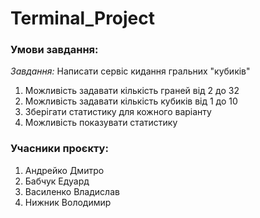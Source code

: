 # Terminal_Project

### Умови завдання:
_Завдання:_ Написати сервіс кидання гральних "кубиків"
1. Можливість задавати кількість граней від 2 до 32
2. Можливість задавати кількість кубиків від 1 до 10
3. Зберігати статистику для кожного варіанту
4. Можливість показувати статистику

### Учасники проєкту:
1. Андрейко Дмитро
2. Бабчук Едуард 
3. Василенко Владислав
4. Нижник Володимир
